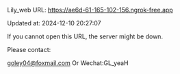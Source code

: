 Lily_web URL: https://ae6d-61-165-102-156.ngrok-free.app

Updated at: 2024-12-10 20:27:07

If you cannot open this URL, the server might be down.

Please contact: 

goley04@foxmail.com Or Wechat:GL_yeaH